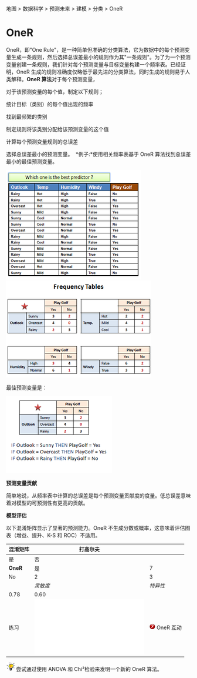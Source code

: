 地图 > 数据科学 > 预测未来 > 建模 > 分类 > OneR

# OneR

OneR，即"One Rule"，是一种简单但准确的分类算法，它为数据中的每个预测变量生成一条规则，然后选择总误差最小的规则作为其"一条规则"。为了为一个预测变量创建一条规则，我们针对每个预测变量与目标变量构建一个频率表。已经证明，OneR 生成的规则准确度仅略低于最先进的分类算法，同时生成的规则易于人类解释。**OneR 算法**对于每个预测变量，

对于该预测变量的每个值，制定以下规则；

统计目标（类别）的每个值出现的频率

找到最频繁的类别

制定规则将该类别分配给该预测变量的这个值

计算每个预测变量规则的总误差

选择总误差最小的预测变量。  *例子:*使用相关频率表基于 OneR 算法找到总误差最小的最佳预测变量。

![](img/b0cf1a9c371a0cca05f2c73fce68495b.jpg)![](img/37407197f3975ab4ff911595c1d334bd.jpg)

最佳预测变量是：

![](img/f0f61199580e9b362807f954c53b30c3.jpg)

**预测变量贡献**

简单地说，从频率表中计算的总误差是每个预测变量贡献度的度量。低总误差意味着对模型的可预测性有更高的贡献。

**模型评估**

以下混淆矩阵显示了显著的预测能力。OneR 不生成分数或概率，这意味着评估图表（增益、提升、K-S 和 ROC）不适用。

| 混淆矩阵 | **打高尔夫** |   |
| --- | --- | --- |
| 是 | 否 |
| **OneR** | 是 | 7 | 2 | *正预测值* | 0.78 |
| No | 2 | 3 | *负预测值* | 0.60 |
|   | *灵敏度* | *特异性* | **准确率** = 0.71 |
| 0.78 | 0.60 |
| 练习 | ![](img/OneR.txt) | ![](img/dc9f5f2d562c6ce8cb7def0d0596abff.jpg) OneR 互动 |

![发明！](img/04c11d11a10b9a2348a1ab8beb8ecdd8.jpg)尝试通过使用 ANOVA 和 Chi²检验来发明一个新的 OneR 算法。
